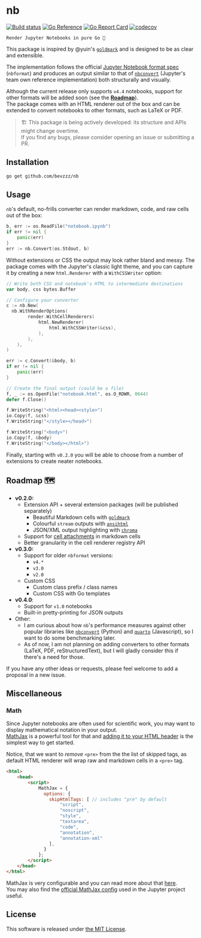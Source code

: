 # nb

[![Build status](https://github.com/bevzzz/nb/actions/workflows/build.yml/badge.svg?branch=ci)](https://github.com/bevzzz/nb/actions/workflows/build.yml?query=branch%3Amain)
[![Go Reference](https://pkg.go.dev/badge/github.com/bevzzz/nb.svg)](https://pkg.go.dev/github.com/bevzzz/nb)
[![Go Report Card](https://goreportcard.com/badge/github.com/bevzzz/nb)](https://goreportcard.com/report/github.com/bevzzz/nb)
[![codecov](https://codecov.io/gh/bevzzz/nb/branch/main/graph/badge.svg?token=BS7XDXHA21)](https://codecov.io/gh/bevzzz/nb/tree/main)

	Render Jupyter Notebooks in pure Go 📔

This package is inspired by @yuin's [`goldmark`](https://github.com/yuin/goldmark) and is designed to be as clear and extensible.

The implementation follows the official [Jupyter Notebook format spec](https://nbformat.readthedocs.io/en/latest/format_description.html#the-notebook-file-format) (`nbformat`) and produces an output similar to that of [`nbconvert`](https://github.com/jupyter/nbconvert) (Jupyter's team own reference implementation) both structurally and visually.

Although the current release only supports `v4.4` notebooks, support for other formats will be added soon (see the [**Roadmap**](#roadmap-)).  
The package comes with an HTML renderer out of the box and can be extended to convert notebooks to other formats, such as LaTeX or PDF.

> 🏗 This package is being actively developed: its structure and APIs might change overtime.  
> If you find any bugs, please consider opening an issue or submitting a PR.

## Installation

```sh
go get github.com/bevzzz/nb
```

## Usage

`nb`'s default, no-frills converter can render markdown, code, and raw cells out of the box:

```go
b, err := os.ReadFile("notebook.ipynb")
if err != nil {
	panic(err)
}
err := nb.Convert(os.Stdout, b)
```

Without extensions or CSS the output may look rather bland and messy. The package comes with the Jupyter's classic light theme, and you can capture it by creating a new `html.Renderer` with a `WithCSSWriter` option:

```go
// Write both CSS and notebook's HTML to intermediate destinations
var body, css bytes.Buffer

// Configure your converter
c := nb.New(
  nb.WithRenderOptions(
		render.WithCellRenderers(
			html.NewRenderer(
				html.WithCSSWriter(&css),
			),
		),
	),
)

err := c.Convert(&body, b)
if er != nil {
	panic(err)
}

// Create the final output (could be a file)
f, _ := os.OpenFile("notebook.html", os.O_RDWR, 0644)
defer f.Close()

f.WriteString("<html><head><style>")
io.Copy(f, &css)
f.WriteString("</style></head>")

f.WriteString("<body>")
io.Copy(f, &body)
f.WriteString("</body></html>")
```

Finally, starting with `v0.2.0` you will be able to choose from a number of extensions to create neater notebooks.

## Roadmap 🗺

- **v0.2.0:**
	- Extension API + several extension packages (will be published separately)
		- Beautiful Markdown cells with [`goldmark`](https://github.com/yuin/goldmark)
		- Colourful `stream` outputs with [`ansihtml`](https://github.com/robert-nix/ansihtml)
		- JSON/XML output highlighting with [`chroma`](https://github.com/alecthomas/chroma)
	- Support for [cell attachments](https://nbformat.readthedocs.io/en/latest/format_description.html#cell-attachments) in markdown cells
	- Better granularity in the cell renderer registry API
- **v0.3.0:**
	- Support for older `nbformat` versions:
		- `v4.*`
		- `v3.0`
		- `v2.0`
	- Custom CSS
		-  Custom class prefix / class names
		-  Custom CSS with Go templates
- **v0.4.0**:
	- Support for `v1.0` notebooks
	- Built-in pretty-printing for JSON outputs
- Other:
	- I am curious about how `nb`'s performance measures against other popular libraries like [`nbconvert`](https://github.com/jupyter/nbconvert) (Python) and [`quarto`](https://github.com/quarto-dev/quarto-cli) (Javascript), so I want to do some benchmarking later.
	- As of now, I am not planning on adding converters to other formats (LaTeX, PDF, reStructuredText), but I will gladly consider this if there's a need for those.

If you have any other ideas or requests, please feel welcome to add a proposal in a new issue.

## Miscellaneous

### Math

Since Jupyter notebooks are often used for scientific work, you may want to display mathematical notation in your output.  
[MathJax](https://www.mathjax.org) is a powerful tool for that and [adding it to your  HTML header](https://www.mathjax.org/#gettingstarted) is the simplest way to get started.

Notice, that we want to _remove_ `<pre>` from the the list of skipped tags, as default HTML renderer will wrap raw and markdown cells in a `<pre>` tag.

```html
<html>
	<head>
		<script>
		    MathJax = {
		      options: {
		        skipHtmlTags: [ // includes "pre" by default
			        "script",
			        "noscript",
			        "style",
			        "textarea",
			        "code",
			        "annotation",
			        "annotation-xml"
			    ],
		      }
		    };
		</script>
	</head>
</html>
```

MathJax is very configurable and you can read more about that [here](https://docs.mathjax.org/en/latest/options/document.html#document-options).  
You may also find the [official MathJax config](https://nbformat.readthedocs.io/en/latest/markup.html#mathjax-configuration) used in the Jupyter project useful.

## License

This software is released under [the MIT License](https://opensource.org/license/mit/).
